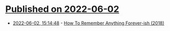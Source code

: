 # [Published on 2022-06-02](index.md)

* [2022-06-02, 15:14:48](https://news.ycombinator.com/item?id=31595894) - [How To Remember Anything Forever-ish (2018)](https://ncase.me/remember/)
